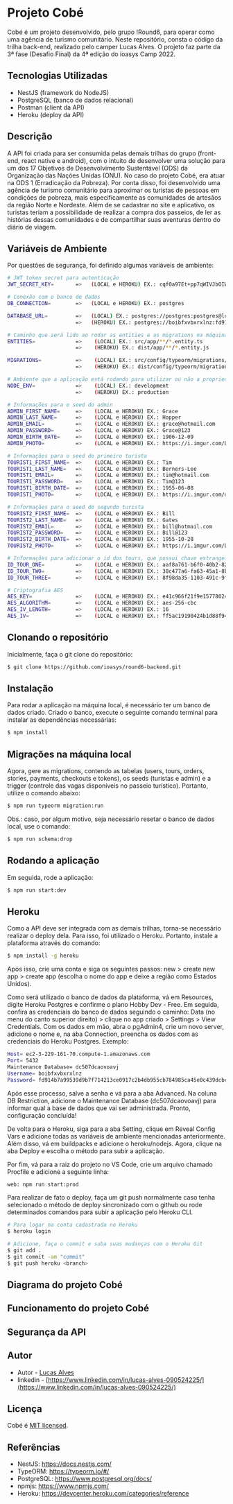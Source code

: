 # Projeto Cobé

Cobé é um projeto desenvolvido, pelo grupo !Round6, para operar como uma agência de turismo comunitário. Neste repositório, consta o código da trilha back-end, realizado pelo camper Lucas Alves. O projeto faz parte da 3ª fase (Desafio Final) da 4ª edição do ioasys Camp 2022.

## Tecnologias Utilizadas

- NestJS (framework do NodeJS)
- PostgreSQL (banco de dados relacional)
- Postman (client da API)
- Heroku (deploy da API)

## Descrição

A API foi criada para ser consumida pelas demais trilhas do grupo (front-end, react native e android), com o intuito de desenvolver uma solução para um dos 17 Objetivos de Desenvolvimento Sustentável (ODS) da Organização das Nações Unidas (ONU). No caso do projeto Cobé, era atuar na ODS 1 (Erradicação da Pobreza). Por conta disso, foi desenvolvido uma agência de turismo comunitário para aproximar os turistas de pessoas em condições de pobreza, mais especificamente as comunidades de artesãos da região Norte e Nordeste. Além de se cadastrar no site e aplicativo, os turistas teriam a possibilidade de realizar a compra dos passeios, de ler as histórias dessas comunidades e de compartilhar suas aventuras dentro do diário de viagem.  

## Variáveis de Ambiente

Por questões de segurança, foi definido algumas variáveis de ambiente:

```bash
# JWT token secret para autenticação
JWT_SECRET_KEY=       =>   (LOCAL e HEROKU) EX.: cqf0a97Et+pp7qWIVJbOIWrSUo6DdUbkXjxV6ZWH3To=

# Conexão com o banco de dados
DB_CONNECTION=        =>   (LOCAL e HEROKU) EX.: postgres

DATABASE_URL=         =>   (LOCAL) EX.: postgres://postgres:postgres@localhost:5432/backend
                      =>   (HEROKU) EX.: postgres://boibfxvbxrxlnz:fd914b7a99539d9b7f714213ce0917c2b4db955cb784985ca45e0c439dcbc18d@ec2-3-229-161-70.compute-1.amazonaws.com:5432/dc507dcaovoavj  

# Caminho que será lido ao rodar as entities e as migrations na máquina local e no Heroku
ENTITIES=             =>    (LOCAL) EX.: src/app/**/*.entity.ts
                      =>    (HEROKU) EX.: dist/app/**/*.entity.js

MIGRATIONS=           =>    (LOCAL) EX.: src/config/typeorm/migrations/*.ts
                      =>    (HEROKU) EX.: dist/config/typeorm/migrations/*.js

# Ambiente que a aplicação está rodando para utilizar ou não a propriedade ssl
NODE_ENV=             =>    (LOCAL) EX.: development
                      =>    (HEROKU) EX.: production

# Informações para o seed do admin
ADMIN_FIRST_NAME=     =>    (LOCAL e HEROKU) EX.: Grace          
ADMIN_LAST_NAME=      =>    (LOCAL e HEROKU) EX.: Hopper                
ADMIN_EMAIL=          =>    (LOCAL e HEROKU) EX.: grace@hotmail.com               
ADMIN_PASSWORD=       =>    (LOCAL e HEROKU) EX.: Grace@123    
ADMIN_BIRTH_DATE=     =>    (LOCAL e HEROKU) EX.: 1906-12-09    
ADMIN_PHOTO=          =>    (LOCAL e HEROKU) EX.: https://i.imgur.com/DSYfMyu.jpg 

# Informações para o seed do primeiro turista 
TOURIST1_FIRST_NAME=  =>    (LOCAL e HEROKU) EX.: Tim  
TOURIST1_LAST_NAME=   =>    (LOCAL e HEROKU) EX.: Berners-Lee  
TOURIST1_EMAIL=       =>    (LOCAL e HEROKU) EX.: tim@hotmail.com  
TOURIST1_PASSWORD=    =>    (LOCAL e HEROKU) EX.: Tim@123  
TOURIST1_BIRTH_DATE=  =>    (LOCAL e HEROKU) EX.: 1955-06-08  
TOURIST1_PHOTO=       =>    (LOCAL e HEROKU) EX.: https://i.imgur.com/dqPjVPs.jpg 

# Informações para o seed do segundo turista 
TOURIST2_FIRST_NAME=  =>    (LOCAL e HEROKU) EX.: Bill
TOURIST2_LAST_NAME=   =>    (LOCAL e HEROKU) EX.: Gates
TOURIST2_EMAIL=       =>    (LOCAL e HEROKU) EX.: bill@hotmail.com
TOURIST2_PASSWORD=    =>    (LOCAL e HEROKU) EX.: Bill@123
TOURIST2_BIRTH_DATE=  =>    (LOCAL e HEROKU) EX.: 1955-10-28
TOURIST2_PHOTO=       =>    (LOCAL e HEROKU) EX.: https://i.imgur.com/DET9Z3M.jpg

# Informações para adicionar o id dos tours, que possui chave estrangeira em stories
ID_TOUR_ONE=          =>    (LOCAL e HEROKU) EX.: aaf8a761-b6f0-40b2-8227-21c8f3a521b7
ID_TOUR_TWO=          =>    (LOCAL e HEROKU) EX.: 38c477a6-fa63-45a1-8b29-a625f24db881
ID_TOUR_THREE=        =>    (LOCAL e HEROKU) EX.: 8f98da35-1103-491c-9f6e-55bcec9f66e9

# Criptografia AES
AES_KEY=              =>    (LOCAL e HEROKU) EX.: e41c966f21f9e1577802463f8924e6a3fe3e9751f201304213b2f845d8841d61
AES_ALGORITHM=        =>    (LOCAL e HEROKU) EX.: aes-256-cbc
AES_IV_LENGTH=        =>    (LOCAL e HEROKU) EX.: 16
AES_IV=               =>    (LOCAL e HEROKU) EX.: ff5ac19190424b1d88f9419ef949ae56
``` 

## Clonando o repositório

Inicialmente, faça o git clone do repositório:

```bash
$ git clone https://github.com/ioasys/round6-backend.git
```

## Instalação

Para rodar a aplicação na máquina local, é necessário ter um banco de dados criado. Criado o banco, execute o seguinte comando terminal para instalar as 
dependências necessárias: 

```bash
$ npm install
```

## Migrações na máquina local

Agora, gere as migrations, contendo as tabelas (users, tours, orders, stories, payments, checkouts e tokens), os seeds (turistas e admin) e a trigger (controle das vagas disponíveis no passeio turístico). Portanto, utilize o comando abaixo:

```bash
$ npm run typeorm migration:run
```

Obs.: caso, por algum motivo, seja necessário resetar o banco de dados local, use o comando:

```bash
$ npm run schema:drop
```

## Rodando a aplicação

Em seguida, rode a aplicação:

```bash
$ npm run start:dev
```

## Heroku 

Como a API deve ser integrada com as demais trilhas, torna-se necessário realizar o deploy dela. Para isso, foi utilizado o Heroku. Portanto, instale a plataforma através do comando:

```bash
$ npm install -g heroku
```

Após isso, crie uma conta e siga os seguintes passos: new > create new app > create app (escolha o nome do app e deixe a região 
como Estados Unidos).

Como será utilizado o banco de dados da plataforma, vá em Resources, digite Heroku Postgres e confirme o plano Hobby Dev - Free. Em
seguida, confira as credenciais do banco de dados seguindo o caminho: Data (no menu do canto superior direito) > clique no app criado > Settings > View Credentials. Com os dados em mão, abra o pgAdmin4, crie um novo server, adicione o nome e, na aba Connection, preencha os dados com as credenciais do Heroku Postgres. Exemplo:

```bash
Host= ec2-3-229-161-70.compute-1.amazonaws.com
Port= 5432
Maintenance Database= dc507dcaovoavj
Username= boibfxvbxrxlnz
Password= fd914b7a99539d9b7f714213ce0917c2b4db955cb784985ca45e0c439dcbc18d
```

Após esse processo, salve a senha e vá para a aba Advanced. Na coluna DB Restriction, adicione o Maintenance Database (dc507dcaovoavj)
para informar qual a base de dados que vai ser administrada. Pronto, configuração concluída!

De volta para o Heroku, siga para a aba Setting, clique em Reveal Config Vars e adicione todas as variáveis de ambiente mencionadas 
anteriormente. Além disso, vá em buildpacks e adicione o heroku/nodejs. Agora, clique na aba Deploy e escolha o método para subir a aplicação.

Por fim, vá para a raiz do projeto no VS Code, crie um arquivo chamado Procfile e adicione a seguinte linha:

```bash
web: npm run start:prod
```

Para realizar de fato o deploy, faça um git push normalmente caso tenha selecionado o método de deploy sincronizado com o github
ou rode determinados comandos para subir a aplicação pelo Heroku CLI.

```bash
# Para logar na conta cadastrada no Heroku
$ heroku login

# Adicione, faça o commit e suba suas mudanças com o Heroku Git
$ git add .
$ git commit -am "commit"
$ git push heroku <branch>
```

## Diagrama do projeto Cobé

## Funcionamento do projeto Cobé

## Segurança da API

## Autor

- Autor - [Lucas Alves](https://github.com/LucasAlvesBS)
- linkedin - [https://www.linkedin.com/in/lucas-alves-090524225/](https://www.linkedin.com/in/lucas-alves-090524225/)

## Licença

Cobé é [MIT licensed](LICENSE).

## Referências

- NestJS: https://docs.nestjs.com/
- TypeORM: https://typeorm.io/#/
- PostgreSQL: https://www.postgresql.org/docs/
- npmjs: https://www.npmjs.com/
- Heroku: https://devcenter.heroku.com/categories/reference
